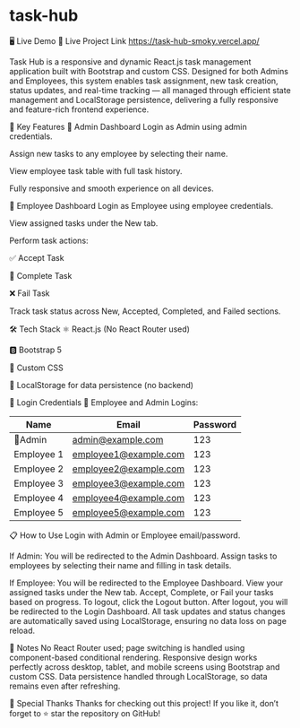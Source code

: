 # task-hub

🖥️ Live Demo
🚀 Live Project Link
https://task-hub-smoky.vercel.app/

Task Hub is a responsive and dynamic React.js task management application built with Bootstrap and custom CSS. Designed for both Admins and Employees, this system enables task assignment, new task creation, status updates, and real-time tracking — all managed through efficient state management and LocalStorage persistence, delivering a fully responsive and feature-rich frontend experience.


📱 Key Features
👑 Admin Dashboard
Login as Admin using admin credentials.

Assign new tasks to any employee by selecting their name.

View employee task table with full task history.

Fully responsive and smooth experience on all devices.

👥 Employee Dashboard
Login as Employee using employee credentials.

View assigned tasks under the New tab.

Perform task actions:

✅ Accept Task

🏁 Complete Task

❌ Fail Task

Track task status across New, Accepted, Completed, and Failed sections.

🛠️ Tech Stack
⚛️ React.js (No React Router used)

🅱️ Bootstrap 5

🎨 Custom CSS

💾 LocalStorage for data persistence (no backend)

🔑 Login Credentials
👥 Employee and Admin Logins:

| Name       | Email                 | Password |
|------------|-----------------------|----------|
| 👑Admin      |admin@example.com	     |123 
Employee 1 | employee1@example.com  | 123      |
| Employee 2 | employee2@example.com  | 123      |
| Employee 3 | employee3@example.com  | 123      |
| Employee 4 | employee4@example.com  | 123      |
| Employee 5 | employee5@example.com  | 123      |


📋 How to Use
Login with Admin or Employee email/password.

If Admin:
You will be redirected to the Admin Dashboard.
Assign tasks to employees by selecting their name and filling in task details.


If Employee:
You will be redirected to the Employee Dashboard.
View your assigned tasks under the New tab.
Accept, Complete, or Fail your tasks based on progress.
To logout, click the Logout button. After logout, you will be redirected to the Login Dashboard.
All task updates and status changes are automatically saved using LocalStorage, ensuring no data loss on page reload.








💬 Notes
No React Router used; page switching is handled using component-based conditional rendering.
Responsive design works perfectly across desktop, tablet, and mobile screens using Bootstrap and custom CSS.
Data persistence handled through LocalStorage, so data remains even after refreshing.



🙌 Special Thanks
Thanks for checking out this project!
If you like it, don’t forget to ⭐ star the repository on GitHub!









